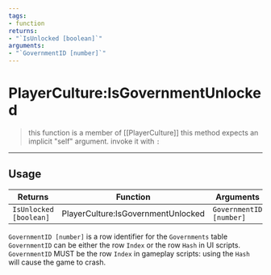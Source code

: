 ```yaml
---
tags:
- function
returns: 
- "`IsUnlocked [boolean]`"
arguments:
- "`GovernmentID [number]`"
---
```



# PlayerCulture:IsGovernmentUnlocked
> this function is a member of [[PlayerCulture]]
> this method expects an implicit "self" argument. invoke it with `:`
-----
## Usage
| Returns                | Function                           | Arguments               |
| ---------------------- | ---------------------------------- | ----------------------- |
| `IsUnlocked [boolean]` | PlayerCulture:IsGovernmentUnlocked | `GovernmentID [number]` |

`GovernmentID [number]` is a row identifier for the `Governments` table
`GovernmentID` can be either the row  `Index` or the row `Hash` in UI scripts.
`GovernmentID` MUST be the row `Index` in gameplay scripts: using the `Hash` will cause the game to crash.